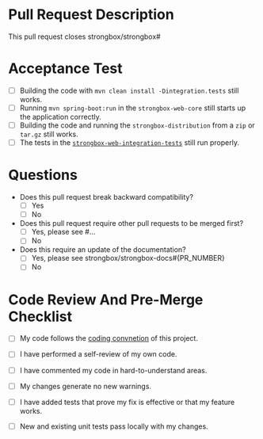 # Pull Request Description

This pull request closes strongbox/strongbox#

# Acceptance Test

* [ ] Building the code with `mvn clean install -Dintegration.tests` still works.
* [ ] Running `mvn spring-boot:run` in the `strongbox-web-core` still starts up the application correctly.
* [ ] Building the code and running the `strongbox-distribution` from a `zip` or `tar.gz` still works.
* [ ] The tests in the [`strongbox-web-integration-tests`](https://github.com/strongbox/strongbox-web-integration-tests/) still run properly.

# Questions

* Does this pull request break backward compatibility? 
  * [ ] Yes
  * [ ] No

* Does this pull request require other pull requests to be merged first? 
  * [ ] Yes, please see #...
  * [ ] No

* Does this require an update of the documentation?
  * [ ] Yes, please see strongbox/strongbox-docs#{PR_NUMBER}
  * [ ] No
  
# Code Review And Pre-Merge Checklist

* [ ] My code follows the [coding convnetion](https://strongbox.github.io/developer-guide/coding-convention.html) of this project.
* [ ] I have performed a self-review of my own code.
* [ ] I have commented my code in hard-to-understand areas.
* [ ] My changes generate no new warnings.
* [ ] I have added tests that prove my fix is effective or that my feature works.
* [ ] New and existing unit tests pass locally with my changes.

